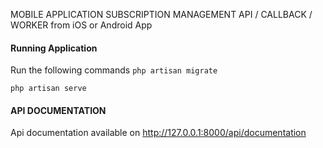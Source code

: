 MOBILE APPLICATION SUBSCRIPTION MANAGEMENT API / CALLBACK / WORKER from iOS or Android App

#### Running Application
Run the following commands
``php artisan migrate``

``php artisan serve``

#### API DOCUMENTATION
Api documentation available on http://127.0.0.1:8000/api/documentation
